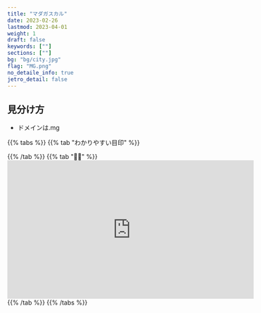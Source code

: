 ```yaml
---
title: "マダガスカル"
date: 2023-02-26
lastmod: 2023-04-01
weight: 1
draft: false
keywords: [""]
sections: [""]
bg: "bg/city.jpg"
flag: "MG.png"
no_detaile_info: true
jetro_detail: false
---
```


<div class="main-desciption country-description">
    <h2 class="section-title">見分け方</h2>
    <ul class="rule-list">
        <li>ドメインは<span class="quiz">.mg</span></li>
    </ul>
</div>

{{% tabs  %}}
{{% tab "わかりやすい目印" %}}
<div class="googlemap-if">
</div>
{{% /tab %}}
{{% tab "🏴‍☠️" %}}
<div class="googlemap-if">
<iframe width="560" height="315" src="https://www.youtube.com/embed/anjlFsHNkYc" title="YouTube video player" frameborder="0" allow="accelerometer; autoplay; clipboard-write; encrypted-media; gyroscope; picture-in-picture; web-share" allowfullscreen></iframe>
</div>
{{% /tab %}}
{{% /tabs %}}

